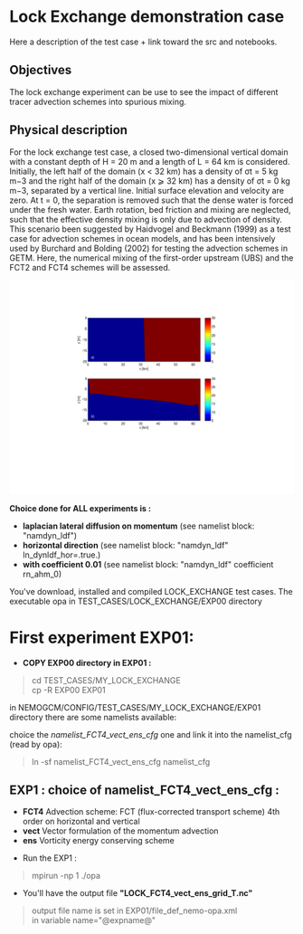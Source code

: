 # Lock Exchange demonstration case

Here a description of the test case + link toward the src and notebooks. 


## Objectives

The lock exchange experiment can be use to see the impact of different tracer advection schemes into spurious mixing. 

## Physical description

For the lock exchange test case, a closed two-dimensional vertical domain with a constant depth of H = 20 m and a length of L = 64 km is considered. Initially, the left half of the domain (x < 32 km) has a density of σt = 5 kg m−3 and the right half of the domain (x ⩾ 32 km) has a density of σt = 0 kg m−3, separated by a vertical line.
Initial surface elevation and velocity are zero.
At t = 0, the separation is removed such that the dense water is forced under the fresh water.
Earth rotation, bed friction and mixing are neglected, such that the effective density mixing is only due to advection of density.
This scenario been suggested by Haidvogel and Beckmann (1999) as a test case for advection schemes in ocean models, and has been intensively used by Burchard and Bolding (2002) for testing the advection schemes in GETM.
Here, the numerical mixing of the first-order upstream (UBS) and the FCT2 and FCT4 schemes will be assessed.

<img src="./figures/start-lock-exchange.001.jpeg">

<b> Choice done for ALL experiments is :</b>

- **laplacian lateral diffusion on momentum** (see namelist block: "namdyn_ldf")
- **horizontal direction** (see namelist block: "namdyn_ldf" ln_dynldf_hor=.true.)
- **with coefficient 0.01** (see namelist block: "namdyn_ldf" coefficient rn_ahm_0)

You've download, installed and compiled LOCK_EXCHANGE test cases. The executable opa in TEST_CASES/LOCK_EXCHANGE/EXP00 directory


# First experiment EXP01:

* **COPY EXP00 directory in EXP01 :**

> cd TEST\_CASES/MY\_LOCK\_EXCHANGE
 <br>cp -R EXP00 EXP01

in NEMOGCM/CONFIG/TEST_CASES/MY_LOCK_EXCHANGE/EXP01 directory there are some namelists available: 

choice the *namelist\_FCT4\_vect\_ens\_cfg* one and link it into the namelist_cfg (read by opa):
> ln -sf namelist\_FCT4\_vect\_ens\_cfg namelist_cfg


## EXP1 : choice of namelist\_FCT4\_vect\_ens\_cfg :
- **FCT4** Advection scheme: FCT (flux-corrected transport scheme) 4th order on horizontal and vertical
- **vect** Vector formulation of the momentum advection
- **ens** Vorticity energy conserving scheme

* Run the EXP1 :
> mpirun -np 1 ./opa


* You'll have the output file **"LOCK\_FCT4\_vect\_ens\_grid\_T.nc"**
> output file name is set in EXP01/file\_def\_nemo-opa.xml
<br> in variable name="@expname@"